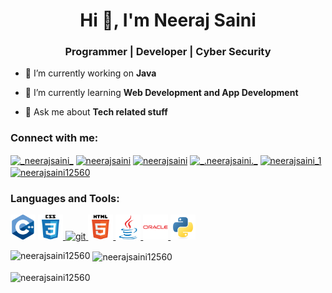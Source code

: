 <h1 align="center">Hi 👋, I'm Neeraj Saini</h1>
<h3 align="center">Programmer | Developer | Cyber Security</h3>



- 🔭 I’m currently working on **Java**

- 🌱 I’m currently learning **Web Development and App Development**

- 💬 Ask me about **Tech related stuff**

<h3 align="left">Connect with me:</h3>
<p align="left">
<a href="https://twitter.com/_neerajsaini_" target="blank"><img align="center" src="https://cdn.jsdelivr.net/npm/simple-icons@3.0.1/icons/twitter.svg" alt="_neerajsaini_" height="30" width="40" /></a>
<a href="https://www.linkedin.com/in/neeraj-saini/" target="blank"><img align="center" src="https://cdn.jsdelivr.net/npm/simple-icons@3.0.1/icons/linkedin.svg" alt="neerajsaini" height="30" width="40" /></a>
<a href="https://www.facebook.com/profile.php?id=100040132968284" target="blank"><img align="center" src="https://cdn.jsdelivr.net/npm/simple-icons@3.0.1/icons/facebook.svg" alt="neerajsaini" height="30" width="40" /></a>
<a href="https://instagram.com/_.neerajsaini._" target="blank"><img align="center" src="https://cdn.jsdelivr.net/npm/simple-icons@3.0.1/icons/instagram.svg" alt="_.neerajsaini._" height="30" width="40" /></a>
<a href="https://www.codechef.com/users/neerajsaini_1" target="blank"><img align="center" src="https://cdn.jsdelivr.net/npm/simple-icons@3.1.0/icons/codechef.svg" alt="neerajsaini_1" height="30" width="40" /></a>
<a href="https://www.hackerrank.com/neerajsaini12560" target="blank"><img align="center" src="https://cdn.jsdelivr.net/npm/simple-icons@3.0.1/icons/hackerrank.svg" alt="neerajsaini12560" height="30" width="40" /></a>
</p>

<h3 align="left">Languages and Tools:</h3>
<p align="left">  <img src="https://raw.githubusercontent.com/devicons/devicon/master/icons/cplusplus/cplusplus-original.svg" alt="cplusplus" width="40" height="40"/> </a> <a href="https://www.w3schools.com/css/" target="_blank"> <img src="https://raw.githubusercontent.com/devicons/devicon/master/icons/css3/css3-original-wordmark.svg" alt="css3" width="40" height="40"/> </a> <a href="https://dart.dev" target="_blank">  </a> <a href="https://git-scm.com/" target="_blank"> <img src="https://www.vectorlogo.zone/logos/git-scm/git-scm-icon.svg" alt="git" width="40" height="40"/> </a> <a href="https://www.w3.org/html/" target="_blank"> <img src="https://raw.githubusercontent.com/devicons/devicon/master/icons/html5/html5-original-wordmark.svg" alt="html5" width="40" height="40"/> </a> <a href="https://www.java.com" target="_blank"> <img src="https://raw.githubusercontent.com/devicons/devicon/master/icons/java/java-original.svg" alt="java" width="40" height="40"/> </a> <a href="https://developer.mozilla.org/en-US/docs/Web/JavaScript" target="_blank">    <a href="https://www.oracle.com/" target="_blank"> <img src="https://raw.githubusercontent.com/devicons/devicon/master/icons/oracle/oracle-original.svg" alt="oracle" width="40" height="40"/> </a> <a href="https://www.python.org" target="_blank"> <img src="https://raw.githubusercontent.com/devicons/devicon/master/icons/python/python-original.svg" alt="python" width="40" height="40"/> </a> </p>

<p><img align="left" src="https://github-readme-stats.vercel.app/api/top-langs?username=neerajsaini12560&show_icons=true&locale=en&layout=compact" alt="neerajsaini12560" /></p>

<p>&nbsp;<img align="center" src="https://github-readme-stats.vercel.app/api?username=neerajsaini12560&show_icons=true&locale=en" alt="neerajsaini12560" /></p>

<p><img align="center" src="https://github-readme-streak-stats.herokuapp.com/?user=neerajsaini12560&" alt="neerajsaini12560" /></p>
